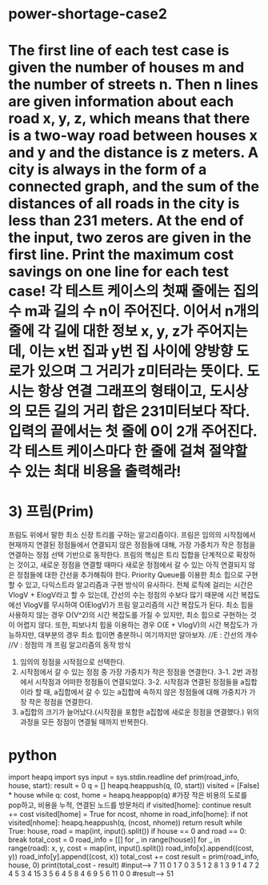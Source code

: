 # power-shortage-case2
# The first line of each test case is given the number of houses m and the number of streets n. Then n lines are given information about each road x, y, z, which means that there is a two-way road between houses x and y and the distance is z meters. A city is always in the form of a connected graph, and the sum of the distances of all roads in the city is less than 231 meters. At the end of the input, two zeros are given in the first line. Print the maximum cost savings on one line for each test case! 각 테스트 케이스의 첫째 줄에는 집의 수 m과 길의 수 n이 주어진다. 이어서 n개의 줄에 각 길에 대한 정보 x, y, z가 주어지는데, 이는 x번 집과 y번 집 사이에 양방향 도로가 있으며 그 거리가 z미터라는 뜻이다. 도시는 항상 연결 그래프의 형태이고, 도시상의 모든 길의 거리 합은 231미터보다 작다. 입력의 끝에서는 첫 줄에 0이 2개 주어진다. 각 테스트 케이스마다 한 줄에 걸쳐 절약할 수 있는 최대 비용을 출력해라!
# 3) 프림(Prim)
프림도 위에서 말한 최소 신장 트리를 구하는 알고리즘이다.
프림은 임의의 시작점에서 현재까지 연결된 정점들에서 연결되지 않은 정점들에 대해, 가장 가중치가 작은 정점을 연결하는 정점 선택 기반으로 동작한다.
프림의 핵심은 트리 집합을 단계적으로 확장하는 것이고, 
새로운 정점을 연결할 때마다 새로운 정점에서 갈 수 있는 아직 연결되지 않은 정점들에 대한 간선을 추가해줘야 한다.
Priority Queue를 이용한 최소 힙으로 구현할 수 있고, 다익스트라 알고리즘과 구현 방식이 유사하다.
전체 로직에 걸리는 시간은 VlogV + ElogV라고 할 수 있는데,
간선의 수는 정점의 수보다 많기 때문에 시간 복잡도에선 VlogV를 무시하여
O(ElogV)가 프림 알고리즘의 시간 복잡도가 된다. 
최소 힙을 사용하지 않는 경우 O(V^2)의 시간 복잡도를 가질 수 있지만,
최소 힙으로 구현하는 것이 어렵지 않다.
또한, 피보나치 힙을 이용하는 경우 O(E + VlogV)의 시간 복잡도가 가능하지만,
대부분의 경우 최소 힙이면 충분하니 여기까지만 알아보자.
//E : 간선의 개수
//V : 정점의 개
프림 알고리즘의 동작 방식
1. 임의의 정점을 시작점으로 선택한다.
2. 시작점에서 갈 수 있는 정점 중 가장 가중치가 작은 정점을 연결한다.
3-1. 2번 과정에서 시작점과 어떠한 정점들이 연결되었다.
3-2. 시작점과 연결된 정점들을 a집합이라 할 때, a집합에서 갈 수 있는 a집합에 속하지 않은 정점들에 대해 가중치가
     가장 작은 정점을 연결한다.
4. a집합의 크기가 늘어났다.(시작점을 포함한 a집합에 새로운 정점을 연결했다.) 위의 과정을 모든 정점이 연결될
   때까지 반복한다.
# python
import heapq
import sys
input = sys.stdin.readline
def prim(road_info, house, start):
    result = 0
    q = []
    heapq.heappush(q, (0, start))
    visited = [False] * house
    while q:
        cost, home = heapq.heappop(q) #가장 작은 비용의 도로를 pop하고, 비용을 누적,  연결된 노드를 방문처리
        if visited[home]:
            continue
        result += cost
        visited[home] = True
        for ncost, nhome in road_info[home]:
            if not visited[nhome]:
                heapq.heappush(q, (ncost, nhome))
    return result
while True:
    house, road = map(int, input().split())
    if house == 0 and road == 0:
        break
    total_cost = 0
    road_info = [[] for _ in range(house)]
    for _ in range(road):
        x, y, cost = map(int, input().split())
        road_info[x].append((cost, y))
        road_info[y].append((cost, x))
        total_cost += cost
    result = prim(road_info, house, 0)
    print(total_cost - result)
#input--> 7 11  0 1 7  0 3 5  1 2 8  1 3 9  1 4 7  2 4 5  3 4 15  3 5 6  4 5 8  4 6 9  5 6 11  0 0
#result--> 51

